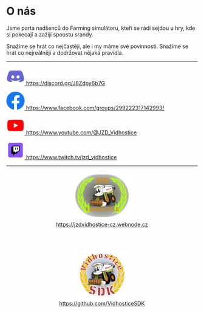 # O nás

Jsme parta nadšenců do Farming simulátoru, kteří se rádi sejdou u hry, kde si pokecají a zažijí spoustu srandy.

Snažíme se hrát co nejčastěji, ale i my máme své povinnosti. Snažíme se hrát co nejreálněji a dodržovat nějaká pravidla.

---

<a href="https://discord.gg/J8Zdpy6b7G"><img class="middle" src="img/discord-icon.png" alt="Discord"> https://discord.gg/J8Zdpy6b7G</a>

<a href="https://www.facebook.com/groups/299222317142993/"><img class="middle" src="img/facebook-icon.png" alt="Facebook"> https://www.facebook.com/groups/299222317142993/</a>

<a href="https://www.youtube.com/@JZD_Vidhostice"><img class="middle" src="img/youtube-icon.png" alt="YouTube"> https://www.youtube.com/@JZD_Vidhostice</a>

<a href="https://www.twitch.tv/jzd_vidhostice"><img class="middle" src="img/twitch-icon.png" alt="Twitch"> https://www.twitch.tv/jzd_vidhostice</a>

---

<div style="text-align: center; padding: 0 0 30px 0;">
	<a href="https://jzdvidhostice-cz.webnode.cz">
		<img style="padding: 0 0 0 0;" src="img/JZD_Vidhostice-icon.png" alt="JZD_Vidhostice">
		<br>
		https://jzdvidhostice-cz.webnode.cz
	</a>
</div>

<div style="text-align: center; padding: 0 0 30px 0;">
	<a href="https://github.com/VidhosticeSDK">
		<img style="padding: 30px 0 0 0;" src="img/VidhosticeSDK-icon.png" alt="VidhosticeSDK">
		<br>
		https://github.com/VidhosticeSDK
	</a>
</div>
